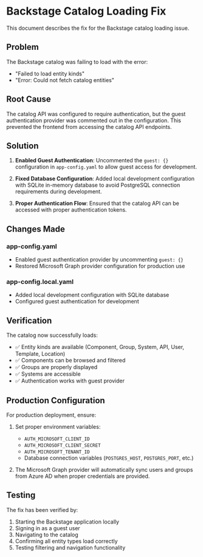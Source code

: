 # Backstage Catalog Loading Fix

This document describes the fix for the Backstage catalog loading issue.

## Problem

The Backstage catalog was failing to load with the error:
- "Failed to load entity kinds"
- "Error: Could not fetch catalog entities"

## Root Cause

The catalog API was configured to require authentication, but the guest authentication provider was commented out in the configuration. This prevented the frontend from accessing the catalog API endpoints.

## Solution

1. **Enabled Guest Authentication**: Uncommented the `guest: {}` configuration in `app-config.yaml` to allow guest access for development.

2. **Fixed Database Configuration**: Added local development configuration with SQLite in-memory database to avoid PostgreSQL connection requirements during development.

3. **Proper Authentication Flow**: Ensured that the catalog API can be accessed with proper authentication tokens.

## Changes Made

### app-config.yaml
- Enabled guest authentication provider by uncommenting `guest: {}`
- Restored Microsoft Graph provider configuration for production use

### app-config.local.yaml
- Added local development configuration with SQLite database
- Configured guest authentication for development

## Verification

The catalog now successfully loads:
- ✅ Entity kinds are available (Component, Group, System, API, User, Template, Location)
- ✅ Components can be browsed and filtered
- ✅ Groups are properly displayed
- ✅ Systems are accessible
- ✅ Authentication works with guest provider

## Production Configuration

For production deployment, ensure:
1. Set proper environment variables:
   - `AUTH_MICROSOFT_CLIENT_ID`
   - `AUTH_MICROSOFT_CLIENT_SECRET` 
   - `AUTH_MICROSOFT_TENANT_ID`
   - Database connection variables (`POSTGRES_HOST`, `POSTGRES_PORT`, etc.)

2. The Microsoft Graph provider will automatically sync users and groups from Azure AD when proper credentials are provided.

## Testing

The fix has been verified by:
1. Starting the Backstage application locally
2. Signing in as a guest user
3. Navigating to the catalog
4. Confirming all entity types load correctly
5. Testing filtering and navigation functionality